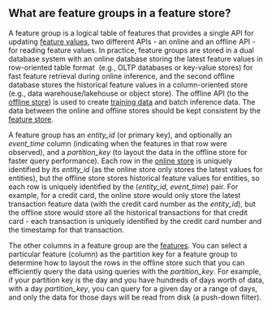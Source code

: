 **What are feature groups in a feature store?**
-----------------------------------------------

A feature group is a logical table of features that provides a single API for updating [feature values](http://www.hopsworks.ai/dictionary/feature-value), two different APIs - an online and an offline API - for reading feature values. In practice, feature groups are stored in a dual database system with an online database storing the latest feature values in row-oriented table format  (e.g., OLTP databases or key-value stores) for fast feature retrieval during online inference, and the second offline database stores the historical feature values in a column-oriented store (e.g., data warehouse/lakehouse or object store). The offline API (to the [offline store](https://www.hopsworks.ai/dictionary/offline-store)) is used to create [training data](https://www.hopsworks.ai/dictionary/training-data) and batch inference data. The data between the online and offline stores should be kept consistent by the [feature store](https://www.hopsworks.ai/dictionary/feature-store).

A feature group has an *entity\_id* (or primary key), and optionally an *event\_time* column (indicating when the features in that row were observed), and a *partition\_key* (to layout the data in the offline store for faster query performance). Each row in the [online store](https://www.hopsworks.ai/dictionary/online-store) is uniquely identified by its *entity\_id* (as the online store only stores the latest values for entities), but the offline store stores historical feature values for entities, so each row is uniquely identified by the (*entity\_id*, *event\_time*) pair. For example, for a credit card, the online store would only store the latest transaction feature data (with the credit card number as the *entity\_id*), but the offline store would store all the historical transactions for that credit card - each transaction is uniquely identified by the credit card number and the timestamp for that transaction.

The other columns in a feature group are the [features](https://www.hopsworks.ai/dictionary/feature). You can select a particular feature (column) as the partition key for a feature group to determine how to layout the rows in the offline store such that you can efficiently query the data using queries with the *partition\_key*. For example, if your partition key is the day and you have hundreds of days worth of data, with a day *partition\_key*, you can query for a given day or a range of days, and only the data for those days will be read from disk (a push-down filter).

